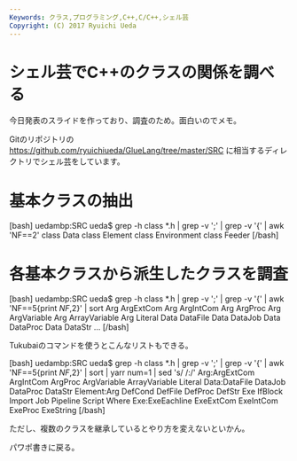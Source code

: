 ```yaml
---
Keywords: クラス,プログラミング,C++,C/C++,シェル芸
Copyright: (C) 2017 Ryuichi Ueda
---
```


# シェル芸でC++のクラスの関係を調べる
今日発表のスライドを作っており、調査のため。面白いのでメモ。

Gitのリポジトリの
<a href="https://github.com/ryuichiueda/GlueLang/tree/master/SRC" target="_blank">https://github.com/ryuichiueda/GlueLang/tree/master/SRC</a>
に相当するディレクトリでシェル芸をしています。

<h1>基本クラスの抽出</h1>

[bash]
uedambp:SRC ueda$ grep -h class *.h | grep -v ';' |
 grep -v '{' | awk 'NF==2'
class Data
class Element
class Environment
class Feeder
[/bash]


<h1>各基本クラスから派生したクラスを調査</h1>

[bash]
uedambp:SRC ueda$ grep -h class *.h | grep -v ';' |
 grep -v '{' | awk 'NF==5{print $NF,$2}' | sort
Arg ArgExtCom
Arg ArgIntCom
Arg ArgProc
Arg ArgVariable
Arg ArrayVariable
Arg Literal
Data DataFile
Data DataJob
Data DataProc
Data DataStr
...
[/bash]

Tukubaiのコマンドを使うとこんなリストもできる。

[bash]
uedambp:SRC ueda$ grep -h class *.h | grep -v ';' | grep -v '{' | awk 'NF==5{print $NF,$2}' | sort | yarr num=1 | sed 's/ /:/'
Arg:ArgExtCom ArgIntCom ArgProc ArgVariable ArrayVariable Literal
Data:DataFile DataJob DataProc DataStr
Element:Arg DefCond DefFile DefProc DefStr Exe IfBlock Import Job Pipeline Script Where
Exe:ExeEachline ExeExtCom ExeIntCom ExeProc ExeString
[/bash]

ただし、複数のクラスを継承しているとやり方を変えないといかん。


パワポ書きに戻る。

